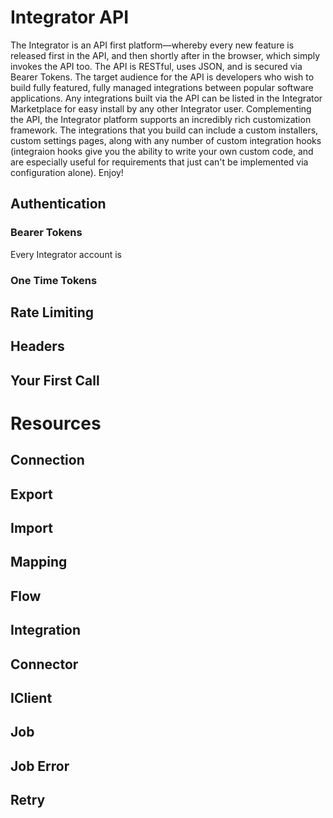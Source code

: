 # Integrator API
The Integrator is an API first platform—whereby every new feature is released first in the API, and then shortly after in the browser, which simply invokes the API too.  The API is RESTful, uses JSON, and is secured via Bearer Tokens.  The target audience for the API is developers who wish to build fully featured, fully managed integrations between popular software applications.  Any integrations built via the API can be listed in the Integrator Marketplace for easy install by any other Integrator user. Complementing the API, the Integrator platform supports an incredibly rich customization framework.  The integrations that you build can include a custom installers, custom settings pages, along with any number of custom integration hooks (integraion hooks give you the ability to write your own custom code, and are especially useful for requirements that just can't be implemented via configuration alone).  Enjoy!

## Authentication
### Bearer Tokens
Every Integrator account is
### One Time Tokens
## Rate Limiting
## Headers
## Your First Call

# Resources
## Connection
## Export
## Import
## Mapping
## Flow
## Integration
## Connector
## IClient
## Job
## Job Error
## Retry
